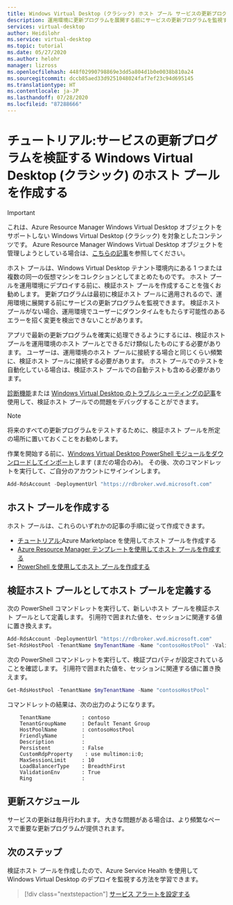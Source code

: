 ```yaml
---
title: Windows Virtual Desktop (クラシック) ホスト プール サービスの更新プログラム - Azure
description: 運用環境に更新プログラムを展開する前にサービスの更新プログラムを監視する検証ホスト プールを作成する方法。
services: virtual-desktop
author: Heidilohr
ms.service: virtual-desktop
ms.topic: tutorial
ms.date: 05/27/2020
ms.author: helohr
manager: lizross
ms.openlocfilehash: 448f02990798869e3dd5a804d1b0e0038b810a24
ms.sourcegitcommit: dccb85aed33d9251048024faf7ef23c94d695145
ms.translationtype: HT
ms.contentlocale: ja-JP
ms.lasthandoff: 07/28/2020
ms.locfileid: "87288666"
---
```

# <a name="tutorial-create-a-host-pool-to-validate-service-updates-in-windows-virtual-desktop-classic"></a>チュートリアル:サービスの更新プログラムを検証する Windows Virtual Desktop (クラシック) のホスト プールを作成する

>[!IMPORTANT]
>これは、Azure Resource Manager Windows Virtual Desktop オブジェクトをサポートしない Windows Virtual Desktop (クラシック) を対象としたコンテンツです。 Azure Resource Manager Windows Virtual Desktop オブジェクトを管理しようとしている場合は、[こちらの記事](../create-validation-host-pool.md)を参照してください。

ホスト プールは、Windows Virtual Desktop テナント環境内にある 1 つまたは複数の同一の仮想マシンをコレクションとしてまとめたものです。 ホスト プールを運用環境にデプロイする前に、検証ホスト プールを作成することを強くお勧めします。 更新プログラムは最初に検証ホスト プールに適用されるので、運用環境に展開する前にサービスの更新プログラムを監視できます。 検証ホスト プールがない場合、運用環境でユーザーにダウンタイムをもたらす可能性のあるエラーを招く変更を検出できないことがあります。

アプリで最新の更新プログラムを確実に処理できるようにするには、検証ホスト プールを運用環境のホスト プールとできるだけ類似したものにする必要があります。 ユーザーは、運用環境のホスト プールに接続する場合と同じくらい頻繁に、検証ホスト プールに接続する必要があります。 ホスト プールでのテストを自動化している場合は、検証ホスト プールでの自動テストも含める必要があります。

[診断機能](diagnostics-role-service-2019.md)または [Windows Virtual Desktop のトラブルシューティングの記事](troubleshoot-set-up-overview-2019.md)を使用して、検証ホスト プールでの問題をデバッグすることができます。

>[!NOTE]
> 将来のすべての更新プログラムをテストするために、検証ホスト プールを所定の場所に置いておくことをお勧めします。

作業を開始する前に、[Windows Virtual Desktop PowerShell モジュールをダウンロードしてインポート](/powershell/windows-virtual-desktop/overview/)します (まだの場合のみ)。 その後、次のコマンドレットを実行して、ご自分のアカウントにサインインします。

```powershell
Add-RdsAccount -DeploymentUrl "https://rdbroker.wvd.microsoft.com"
```

## <a name="create-your-host-pool"></a>ホスト プールを作成する

ホスト プールは、これらのいずれかの記事の手順に従って作成できます。
- [チュートリアル:](create-host-pools-azure-marketplace-2019.md)Azure Marketplace を使用してホスト プールを作成する
- [Azure Resource Manager テンプレートを使用してホスト プールを作成する](create-host-pools-arm-template.md)
- [PowerShell を使用してホスト プールを作成する](create-host-pools-powershell-2019.md)

## <a name="define-your-host-pool-as-a-validation-host-pool"></a>検証ホスト プールとしてホスト プールを定義する

次の PowerShell コマンドレットを実行して、新しいホスト プールを検証ホスト プールとして定義します。 引用符で囲まれた値を、セッションに関連する値に置き換えます。

```powershell
Add-RdsAccount -DeploymentUrl "https://rdbroker.wvd.microsoft.com"
Set-RdsHostPool -TenantName $myTenantName -Name "contosoHostPool" -ValidationEnv $true
```

次の PowerShell コマンドレットを実行して、検証プロパティが設定されていることを確認します。 引用符で囲まれた値を、セッションに関連する値に置き換えます。

```powershell
Get-RdsHostPool -TenantName $myTenantName -Name "contosoHostPool"
```

コマンドレットの結果は、次の出力のようになります。

```
    TenantName          : contoso 
    TenantGroupName     : Default Tenant Group
    HostPoolName        : contosoHostPool
    FriendlyName        :
    Description         :
    Persistent          : False 
    CustomRdpProperty    : use multimon:i:0;
    MaxSessionLimit     : 10
    LoadBalancerType    : BreadthFirst
    ValidationEnv       : True
    Ring                :
```

## <a name="update-schedule"></a>更新スケジュール

サービスの更新は毎月行われます。 大きな問題がある場合は、より頻繁なペースで重要な更新プログラムが提供されます。

## <a name="next-steps"></a>次のステップ

検証ホスト プールを作成したので、Azure Service Health を使用して Windows Virtual Desktop のデプロイを監視する方法を学習できます。 

> [!div class="nextstepaction"]
> [サービス アラートを設定する](set-up-service-alerts-2019.md)
